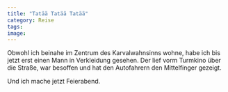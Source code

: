 ```yaml
---
title: "Tatää Tatää Tatää"
category: Reise
tags: 
image: 
---
```


Obwohl ich beinahe im Zentrum des Karvalwahnsinns wohne, habe ich bis jetzt erst einen Mann in Verkleidung gesehen. Der lief vorm Turmkino über die Straße, war besoffen und hat den Autofahrern den Mittelfinger gezeigt.  

  

Und ich mache jetzt Feierabend.
